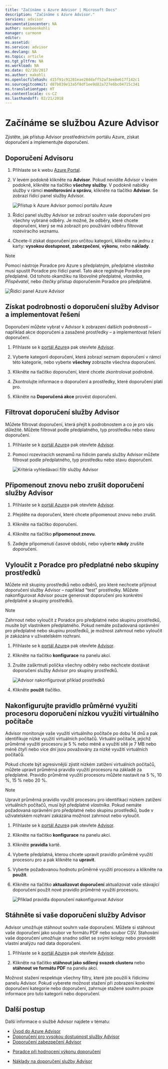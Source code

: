 ```yaml
---
title: "Začínáme s Azure Advisor | Microsoft Docs"
description: "Začínáme s Azure Advisor."
services: advisor
documentationcenter: NA
author: manbeenkohli
manager: carmonm
editor: 
ms.assetid: 
ms.service: advisor
ms.devlang: NA
ms.topic: article
ms.tgt_pltfrm: NA
ms.workload: NA
ms.date: 02/10/2017
ms.author: makohli
ms.openlocfilehash: d15f91c91281eae28ddaff52af3ee8e617f142c1
ms.sourcegitcommit: d87b039e13a5f8df1ee9d82a727e6bc04715c341
ms.translationtype: HT
ms.contentlocale: cs-CZ
ms.lasthandoff: 02/21/2018
---
```

# <a name="get-started-with-azure-advisor"></a>Začínáme se službou Azure Advisor

Zjistěte, jak přístup Advisor prostřednictvím portálu Azure, získat doporučení a implementujte doporučení.

## <a name="get-advisor-recommendations"></a>Doporučení Advisoru

1. Přihlaste se k webu [Azure Portal](https://portal.azure.com).

2. V levém podokně klikněte na **Advisor**.  Pokud nevidíte Advisor v levém podokně, klikněte na tlačítko **všechny služby**.  V podokně nabídky služby v rámci **monitorování a správu**, klikněte na tlačítko **Advisor**.
 Se zobrazí řídicí panel služby Advisor.

   ![Přístup k Azure Advisor pomocí portálu Azure](./media/advisor-get-started/advisor-portal-menu.png) 

4. Řídicí panel služby Advisor se zobrazí souhrn vaše doporučení pro všechny vybrané odběry.  Je možné, že odběry, které chcete doporučení, který se má zobrazit pro používání odběru filtrovat rozevíracího seznamu.

5. Chcete-li získat doporučení pro určitou kategorii, klikněte na jednu z karty: **vysokou dostupnost**, **zabezpečení**, **výkonu**, nebo **náklady**.
 
> [!NOTE]
> Pomocí nástroje Poradce pro Azure s předplatným, předplatné *vlastníka* musí spustit Poradce pro řídicí panel.  Tato akce registruje Poradce pro předplatné.  Od tohoto okamžiku na libovolné předplatné, *vlastníka*, *Přispěvatel*, nebo *čtečky* přístup doporučením Poradce pro předplatné.  

  ![Řídicí panel Azure Advisor](./media/advisor-overview/advisor-dashboard.png)

## <a name="get-advisor-recommendation-details-and-implement-a-solution"></a>Získat podrobnosti o doporučení služby Advisor a implementovat řešení

Doporučení můžete vybrat v Advisor k zobrazení dalších podrobností – například akce doporučení a zasažené prostředky – a implementovat řešení doporučení.  

1. Přihlaste se k [portál Azure](https://portal.azure.com)a pak otevřete [Advisor](https://aka.ms/azureadvisordashboard).

2. Vyberte kategorii doporučení, která zobrazí seznam doporučení v rámci této kategorie, nebo vyberte **všechny** zobrazíte všechna doporučení.

3. Klikněte na tlačítko doporučení, které chcete zkontrolovat podrobně.

4. Zkontrolujte informace o doporučení a prostředky, které doporučení platí pro.

5. Klikněte na **Doporučená akce** provést doporučení.

## <a name="filter-advisor-recommendations"></a>Filtrovat doporučení služby Advisor

Můžete filtrovat doporučení, která přejít k podrobnostem a co je pro vás důležité.  Můžete filtrovat podle předplatného, typ prostředku nebo stavu doporučení.  

1. Přihlaste se k [portál Azure](https://portal.azure.com)a pak otevřete [Advisor](https://aka.ms/azureadvisordashboard).

2.  Pomocí rozevíracích seznamů na řídicím panelu služby Advisor můžete filtrovat podle předplatného, typ prostředku nebo stavu doporučení.

    ![Kritéria vyhledávací filtr služby Advisor](./media/advisor-get-started/advisor-filters.png)

## <a name="snooze-or-dismiss-advisor-recommendations"></a>Připomenout znovu nebo zrušit doporučení služby Advisor

1. Přihlaste se k [portál Azure](https://portal.azure.com)a pak otevřete [Advisor](https://aka.ms/azureadvisordashboard).

2. Přejděte na doporučení, které chcete připomenout znovu nebo zrušit.

3. Klikněte na tlačítko doporučení.

4. Klikněte na tlačítko **připomenout znovu**. 

5. Zadejte připomenutí časové období, nebo vyberte **nikdy** zrušíte doporučení.

## <a name="exclude-subscriptions-or-resource-groups-from-advisor"></a>Vyloučit z Poradce pro předplatné nebo skupiny prostředků

Můžete mít skupiny prostředků nebo odběrů, pro které nechcete přijmout doporučení služby Advisor – například "test" prostředky.  Můžete nakonfigurovat Advisor pouze generovat doporučení pro konkrétní předplatné a skupiny prostředků.

> [!NOTE]
> Zahrnout nebo vyloučit z Poradce pro předplatné nebo skupinu prostředků, musíte být vlastníkem předplatného.  Pokud nemáte požadovaná oprávnění pro předplatné nebo skupinu prostředků, je možnost zahrnout nebo vyloučit je zakázána v uživatelském rozhraní.

1. Přihlaste se k [portál Azure](https://portal.azure.com)a pak otevřete [Advisor](https://aka.ms/azureadvisordashboard).

2. Klikněte na tlačítko **konfigurace** na panelu akcí.

3. Zrušte zaškrtnutí políčka všechny odběry nebo nechcete dostávat doporučení služby Advisor pro skupiny prostředků.

    ![Advisor nakonfigurovat příklad prostředků](./media/advisor-get-started/advisor-configure-resources.png)

4. Klikněte **použít** tlačítko.

## <a name="configure-the-average-cpu-utilization-rule-for-the-low-usage-virtual-machine-recommendation"></a>Nakonfigurujte pravidlo průměrné využití procesoru doporučení nízkou využití virtuálního počítače

Advisor monitoruje vaše využití virtuálního počítače po dobu 14 dnů a pak identifikuje nízké využití virtuálních počítačů. Virtuální počítače, jejichž průměrné využití procesoru je 5 % nebo méně a využití sítě je 7 MB nebo méně čtyři nebo více dní jsou považovány za nízké využití virtuálních počítačů.

Pokud chcete být agresivnější zjistit nízkém zatížení virtuálních počítačů, můžete upravit průměrná pravidlo využití procesoru na základě za předplatné.  Pravidlo průměrné využití procesoru můžete nastavit na 5 %, 10 %, 15 % nebo 20 %.

> [!NOTE]
> Upravit průměrná pravidlo využití procesoru pro identifikaci nízkém zatížení virtuálních počítačů, musí být předplatné *vlastníka*.  Pokud nemáte požadovaná oprávnění pro předplatné nebo skupinu prostředků, bude v uživatelském rozhraní zakázána možnost zahrnout nebo vyloučit. 

1. Přihlaste se k [portál Azure](https://portal.azure.com)a pak otevřete [Advisor](https://aka.ms/azureadvisordashboard).

2. Klikněte na tlačítko **konfigurace** na panelu akcí.

3. Klikněte **pravidla** kartě.

4. Vyberte předplatná, kterou chcete upravit pravidlo průměrné využití procesoru pro a pak klikněte na **upravit**.

5. Vyberte požadovanou hodnotu průměrné využití procesoru a klikněte na **použít**.

6. Klikněte na tlačítko **aktualizovat doporučení** aktualizovat vaše stávající doporučení použít nové pravidlo průměrné využití procesoru. 

   ![Příklad pravidla doporučení nakonfigurovat Advisor](./media/advisor-get-started/advisor-configure-rules.png)

## <a name="download-your-advisor-recommendations"></a>Stáhněte si vaše doporučení služby Advisor

Advisor umožňuje stáhnout souhrn vaše doporučení.  Můžete si stáhnout vaše doporučení jako soubor ve formátu PDF nebo soubor CSV.  Stahování vaše doporučení umožňuje snadno sdílet se svými kolegy nebo provádět vlastní analýzu nad data doporučení.

1. Přihlaste se k [portál Azure](https://portal.azure.com)a pak otevřete [Advisor](https://aka.ms/azureadvisordashboard).

2. Klikněte na tlačítko **stáhnout jako sdílený svazek clusteru** nebo **stáhnout ve formátu PDF** na panelu akcí.

Možnost stažení respektuje všechny filtry, které jste použili k řídicímu panelu Advisor.  Pokud vyberete možnost stažení při zobrazení konkrétní doporučení kategorie nebo doporučení, zahrnuje stažené souhrn pouze informace pro tuto kategorii nebo doporučení. 

## <a name="next-steps"></a>Další postup

Další informace o službě Advisor najdete v tématu:
* [Úvod do Azure Advisor](advisor-overview.md)
* [Doporučení pro vysokou dostupnost služby Advisor](advisor-high-availability-recommendations.md)
* [Doporučení zabezpečení Advisor](advisor-security-recommendations.md)
-  [Poradce při hodnocení výkonu doporučení](advisor-performance-recommendations.md)
* [Náklady na doporučení služby Advisor](advisor-performance-recommendations.md)
